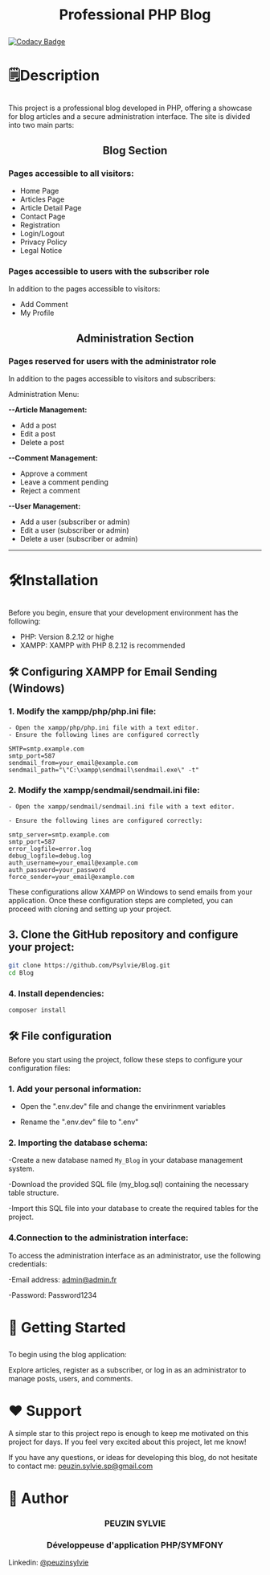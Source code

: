 # <p align="center">Professional PHP Blog

[![Codacy Badge](https://api.codacy.com/project/badge/Grade/fd49aa58b99e48e2a04a900bf1459411)](https://app.codacy.com/gh/Psylvie/Blog?utm_source=github.com&utm_medium=referral&utm_content=Psylvie/Blog&utm_campaign=Badge_Grade)


# <p align="left">🗒️Description

This project is a professional blog developed in PHP, offering a showcase for blog articles and a secure administration interface. The site is divided into two main parts:

## <p align="center">Blog Section 

### Pages accessible to all visitors:

- Home Page
-  Articles Page
-  Article Detail Page 
- Contact Page
- Registration
- Login/Logout
- Privacy Policy
- Legal Notice

### Pages accessible to users with the subscriber role
In addition to the pages accessible to visitors:

- Add Comment
- My Profile
## <p align="center"> Administration Section

### Pages reserved for users with the administrator role
In addition to the pages accessible to visitors and subscribers:

 Administration Menu:

**--Article Management:**

- Add a post
- Edit a post
- Delete a post

**--Comment Management:**

- Approve a comment
- Leave a comment pending
- Reject a comment

**--User Management:**

- Add a user (subscriber or admin)
- Edit a user (subscriber or admin)
- Delete a user (subscriber or admin)

----------

# <p align="left">🛠️Installation

 
Before you begin, ensure that your development environment has the following:

   - PHP: Version 8.2.12 or highe
   - XAMPP: XAMPP with PHP 8.2.12 is recommended

## 🛠️ Configuring XAMPP for Email Sending (Windows)
### 1. Modify the xampp/php/php.ini file:

    - Open the xampp/php/php.ini file with a text editor.
    - Ensure the following lines are configured correctly


```
SMTP=smtp.example.com
smtp_port=587
sendmail_from=your_email@example.com
sendmail_path="\"C:\xampp\sendmail\sendmail.exe\" -t"
```
        
### 2. Modify the xampp/sendmail/sendmail.ini file:
    
    - Open the xampp/sendmail/sendmail.ini file with a text editor.
    
    - Ensure the following lines are configured correctly:
```
smtp_server=smtp.example.com
smtp_port=587
error_logfile=error.log
debug_logfile=debug.log
auth_username=your_email@example.com
auth_password=your_password
force_sender=your_email@example.com
```
These configurations allow XAMPP on Windows to send emails from your application. Once these configuration steps are completed, you can proceed with cloning and setting up your project.

## 3. Clone the GitHub repository and configure your project:

```bash
git clone https://github.com/Psylvie/Blog.git
cd Blog
```


### 4. Install dependencies:
```bash
composer install
```   

## 🛠️  File configuration
Before you start using the project, follow these steps to configure your configuration files:

### 1. Add your personal information:
 - Open the  ".env.dev"  file and change the envirinment variables

-  Rename the ".env.dev" file to ".env"

### 2. Importing the database schema:

-Create a new database named `My_Blog` in your database management system.

-Download the provided SQL file (my_blog.sql) containing the necessary table structure.

-Import this SQL file into your database to create the required tables for the project.

###  4.Connection to the administration interface:

To access the administration interface as an administrator, use the following credentials:

-Email address: admin@admin.fr

-Password: Password1234
    

# <p align="left">🚀 Getting Started  

To begin using the blog application:

Explore articles, register as a subscriber, or log in as an administrator to manage posts, users, and comments.



# ❤️ Support  
A simple star to this project repo is enough to keep me motivated on this project for days. If you feel very excited about this project, let me know!

If you have any questions, or ideas for developing this blog, do not hesitate to contact me: peuzin.sylvie.sp@gmail.com


# 🙇 Author
### <p align="center">PEUZIN SYLVIE
### <p align="center">  Développeuse d'application PHP/SYMFONY
 Linkedin: [@peuzinsylvie](https://www.linkedin.com/in/sylvie-peuzin/)
